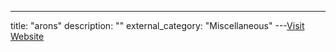 ---
title: "arons"
description: ""
external_category: "Miscellaneous"
---[Visit Website](https://github.com/arons)

